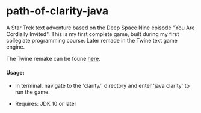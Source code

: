 # path-of-clarity-java

A Star Trek text adventure based on the Deep Space Nine episode "You Are Cordially Invited". This is my first complete game, built during my first collegiate programming course. Later remade in the Twine text game engine.

The Twine remake can be foune [here](https://unitvector.itch.io/the-path-of-clarity).


#### Usage:

- In terminal, navigate to the 'clarity/' directory and enter 'java clarity' to run the game.

- Requires: JDK 10 or later